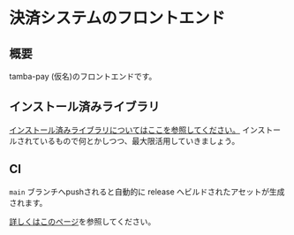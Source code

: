 # 決済システムのフロントエンド

## 概要

tamba-pay (仮名)のフロントエンドです。

## インストール済みライブラリ

[インストール済みライブラリについてはここを参照してください。](./docs/installed-library.md)
インストールされているもので何とかしつつ、最大限活用していきましょう。

## CI

`main` ブランチへpushされると自動的に release へビルドされたアセットが生成されます。

[詳しくはこのページ](./CI/README.md)を参照してください。
